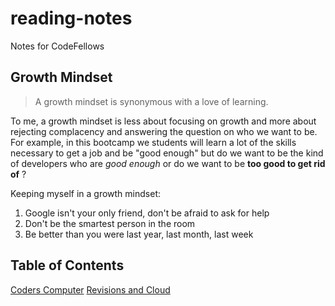 # reading-notes
Notes for CodeFellows

## Growth Mindset
>A growth mindset is synonymous with a love of learning.

To me, a growth mindset is less about focusing on growth and more about rejecting complacency and answering the question on who we want to be. For example, in this bootcamp we students will learn a lot of the skills necessary to get a job and be "good enough" but do we want to be the kind of developers who are *good enough* or do we want to be **too good to get rid of** ?

Keeping myself in a growth mindset:
1. Google isn't your only friend, don't be afraid to ask for help
2. Don't be the smartest person in the room
3. Be better than you were last year, last month, last week

## Table of Contents

[Coders Computer](https://dannyace07.github.io/reading-notes/codersComputer)
[Revisions and Cloud](https://dannyace07.github.io/reading-notes/RevisionsandCloud)
